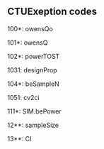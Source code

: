 ## CTUExeption codes


100*: owensQo

101*: owensQ

102*: powerTOST

1031: designProp

104*: beSampleN

1051: cv2ci

111*: SIM.bePower

12**: sampleSize

13**: CI
